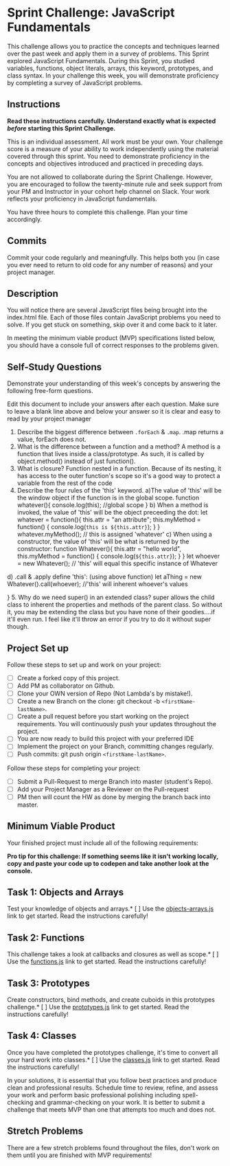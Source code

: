 # Sprint Challenge: JavaScript Fundamentals

This challenge allows you to practice the concepts and techniques learned over the past week and apply them in a survey of problems. This Sprint explored JavaScript Fundamentals. During this Sprint, you studied variables, functions, object literals, arrays, this keyword, prototypes, and class syntax. In your challenge this week, you will demonstrate proficiency by completing a survey of JavaScript problems.

## Instructions

**Read these instructions carefully. Understand exactly what is expected _before_ starting this Sprint Challenge.**

This is an individual assessment. All work must be your own. Your challenge score is a measure of your ability to work independently using the material covered through this sprint. You need to demonstrate proficiency in the concepts and objectives introduced and practiced in preceding days.

You are not allowed to collaborate during the Sprint Challenge. However, you are encouraged to follow the twenty-minute rule and seek support from your PM and Instructor in your cohort help channel on Slack. Your work reflects your proficiency in JavaScript fundamentals.

You have three hours to complete this challenge. Plan your time accordingly.

## Commits

Commit your code regularly and meaningfully. This helps both you (in case you ever need to return to old code for any number of reasons) and your project manager.

## Description

You will notice there are several JavaScript files being brought into the index.html file. Each of those files contain JavaScript problems you need to solve. If you get stuck on something, skip over it and come back to it later.

In meeting the minimum viable product (MVP) specifications listed below, you should have a console full of correct responses to the problems given.

## Self-Study Questions

Demonstrate your understanding of this week's concepts by answering the following free-form questions.

Edit this document to include your answers after each question. Make sure to leave a blank line above and below your answer so it is clear and easy to read by your project manager

1.  Describe the biggest difference between `.forEach` & `.map`. .map returns a value, forEach does not.
2.  What is the difference between a function and a method? A method is a function that lives inside a class/prototype. As such, it is called by object.method() instead of just function().
3.  What is closure? Function nested in a function. Because of its nesting, it has access to the outer function's scope so it's a good way to protect a variable from the rest of the code
4.  Describe the four rules of the 'this' keyword. a)The value of 'this' will be the window object if the function is in the global scope. function whatever(){ console.log(this); //global scope } b) When a method is invoked, the value of 'this' will be the object preceeding the dot: let whatever = function(){ this.attr = "an attribute"; this.myMethod = function() { console.log(`this is ${this.attr}`); } } whatever.myMethod(); // this is assigned 'whatever' c) When using a constructor, the value of 'this' will be what is returned by the constructor: function Whatever(){ this.attr = "hello world", this.myMethod = function() { console.log(`${this.attr}`); } } let whoever = new Whatever(); // 'this' will equal this specific instance of Whatever

d) .call & .apply define 'this': (using above function) let aThing = new Whatever().call(whoever); //'this' will inherent whoever's values

\} 5. Why do we need super() in an extended class? super allows the child class to inherent the properties and methods of the parent class. So without it, you may be extending the class but you have none of their goodies....if it'll even run. I feel like it'll throw an error if you try to do it without super though.

## Project Set up

Follow these steps to set up and work on your project:

- [ ] Create a forked copy of this project.
- [ ] Add PM as collaborator on Github.
- [ ] Clone your OWN version of Repo (Not Lambda's by mistake!).
- [ ] Create a new Branch on the clone: git checkout -b `<firstName-lastName>`.
- [ ] Create a pull request before you start working on the project requirements. You will continuously push your updates throughout the project.
- [ ] You are now ready to build this project with your preferred IDE
- [ ] Implement the project on your Branch, committing changes regularly.
- [ ] Push commits: git push origin `<firstName-lastName>`.

Follow these steps for completing your project:

- [ ] Submit a Pull-Request to merge <firstName-lastName> Branch into master (student's Repo).
- [ ] Add your Project Manager as a Reviewer on the Pull-request
- [ ] PM then will count the HW as done by merging the branch back into master.

## Minimum Viable Product

Your finished project must include all of the following requirements:

**Pro tip for this challenge: If something seems like it isn't working locally, copy and paste your code up to codepen and take another look at the console.**

## Task 1: Objects and Arrays

Test your knowledge of objects and arrays.\* [ ] Use the [objects-arrays.js](challenges/objects-arrays.js) link to get started. Read the instructions carefully!

## Task 2: Functions

This challenge takes a look at callbacks and closures as well as scope.\* [ ] Use the [functions.js](challenges/functions.js) link to get started. Read the instructions carefully!

## Task 3: Prototypes

Create constructors, bind methods, and create cuboids in this prototypes challenge.\* [ ] Use the [prototypes.js](challenges/prototypes.js) link to get started. Read the instructions carefully!

## Task 4: Classes

Once you have completed the prototypes challenge, it's time to convert all your hard work into classes.\* [ ] Use the [classes.js](challenges/classes.js) link to get started. Read the instructions carefully!

In your solutions, it is essential that you follow best practices and produce clean and professional results. Schedule time to review, refine, and assess your work and perform basic professional polishing including spell-checking and grammar-checking on your work. It is better to submit a challenge that meets MVP than one that attempts too much and does not.

## Stretch Problems

There are a few stretch problems found throughout the files, don't work on them until you are finished with MVP requirements!
